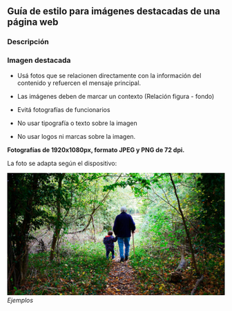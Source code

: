 ## Guía de estilo para imágenes destacadas de una página web

### Descripción

### Imagen destacada

* Usá fotos que se relacionen directamente con la información del contenido y refuercen el mensaje principal.

* Las imágenes deben de marcar un contexto (Relación figura - fondo)

* Evitá fotografías de funcionarios

* No usar tipografía o texto sobre la imagen

* No usar logos ni marcas sobre la imagen.

**Fotografías de 1920x1080px, formato JPEG y PNG de 72 dpi.**
 

La foto se adapta según el dispositivo:


![Header jubilados y pensionados](img/landing_jubilados_pensionados_0.jpg)
*Ejemplos*
